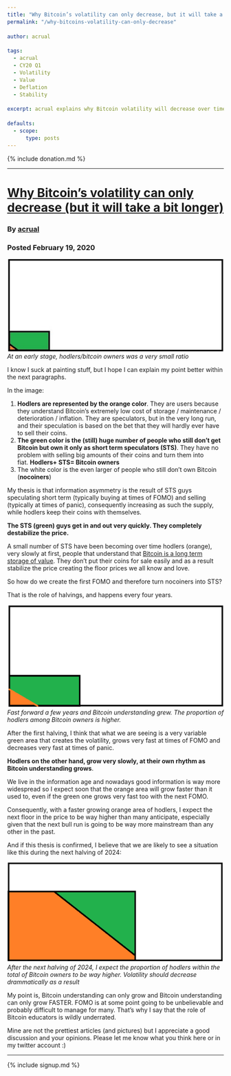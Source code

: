 ```yaml
---
title: "Why Bitcoin’s volatility can only decrease, but it will take a bit longer"
permalink: "/why-bitcoins-volatility-can-only-decrease"

author: acrual

tags:
  - acrual
  - CY20 Q1
  - Volatility
  - Value
  - Deflation
  - Stability

excerpt: acrual explains why Bitcoin volatility will decrease over time. Posted February 19, 2020.

defaults:
  - scope:
      type: posts
---
```


{% include donation.md %}

***

# [Why Bitcoin’s volatility can only decrease (but it will take a bit longer)](https://medium.com/@acrual/why-bitcoins-volatility-can-only-decrease-but-it-will-take-a-bit-longer-8a6d14415bd8)
### By [acrual](https://twitter.com/acrual)
### Posted February 19, 2020

![](/assets/images/2020/m2/a1.png)
*At an early stage, hodlers/bitcoin owners was a very small ratio*

I know I suck at painting stuff, but I hope I can explain my point better within the next paragraphs.

In the image:

1.  **Hodlers are represented by the orange color**. They are users because they understand Bitcoin’s extremely low cost of storage / maintenance / deterioration / inflation. They are speculators, but in the very long run, and their speculation is based on the bet that they will hardly ever have to sell their coins.
2.  **The green color is the (still) huge number of people who still don’t get Bitcoin but own it only as short term speculators (STS)**. They have no problem with selling big amounts of their coins and turn them into fiat. **Hodlers+ STS= Bitcoin owners**
3.  The white color is the even larger of people who still don’t own Bitcoin (**nocoiners**)

My thesis is that information asymmetry is the result of STS guys speculating short term (typically buying at times of FOMO) and selling (typically at times of panic), consequently increasing as such the supply, while hodlers keep their coins with themselves.

**The STS (green) guys get in and out very quickly. They completely destabilize the price.**

A small number of STS have been becoming over time hodlers (orange), very slowly at first, people that understand that [Bitcoin is a long term storage of value](https://medium.com/@acrual/bitcoin-is-perfectly-suited-for-value-time-travel-7535a0afe5b1). They don’t put their coins for sale easily and as a result stabilize the price creating the floor prices we all know and love.

So how do we create the first FOMO and therefore turn nocoiners into STS?

That is the role of halvings, and happens every four years.

![](/assets/images/2020/m2/a2.png)
*Fast forward a few years and Bitcoin understanding grew. The proportion of hodlers among Bitcoin owners is higher.*

After the first halving, I think that what we are seeing is a very variable green area that creates the volatility, grows very fast at times of FOMO and decreases very fast at times of panic.

**Hodlers on the other hand, grow very slowly, at their own rhythm as Bitcoin understanding grows**.

We live in the information age and nowadays good information is way more widespread so I expect soon that the orange area will grow faster than it used to, even if the green one grows very fast too with the next FOMO.

Consequently, with a faster growing orange area of hodlers, I expect the next floor in the price to be way higher than many anticipate, especially given that the next bull run is going to be way more mainstream than any other in the past.

And if this thesis is confirmed, I believe that we are likely to see a situation like this during the next halving of 2024:

![](/assets/images/2020/m2/a3.png)
*After the next halving of 2024, I expect the proportion of hodlers within the total of Bitcoin owners to be way higher. Volatility should decrease drammatically as a result*

My point is, Bitcoin understanding can only grow and Bitcoin understanding can only grow FASTER. FOMO is at some point going to be unbelievable and probably difficult to manage for many. That’s why I say that the role of Bitcoin educators is wildly underrated.

Mine are not the prettiest articles (and pictures) but I appreciate a good discussion and your opinions. Please let me know what you think here or in my twitter account :)


***

{% include signup.md %}
